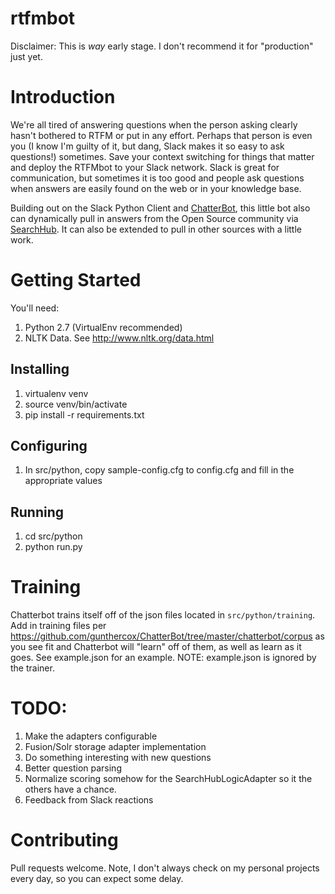 # rtfmbot

Disclaimer: This is _way_ early stage.  I don't recommend it for "production" just yet.

# Introduction

We're all tired of answering questions when the person asking clearly hasn't bothered to RTFM or put in any effort.  Perhaps that person is even
  you (I know I'm guilty of it, but dang, Slack makes it so easy to ask questions!) sometimes. Save your context switching for things that matter and deploy
the RTFMbot to your Slack network.  Slack is great for communication, but sometimes it is too good and people ask questions when
answers are easily found on the web or in your knowledge base. 

Building out on the Slack Python Client and [ChatterBot](https://github.com/gunthercox/ChatterBot), this little bot also can dynamically pull in answers from the Open Source community via
[SearchHub](http://searchhub.lucidworks.com).  It can also be extended to pull in other sources with a little work.

# Getting Started

You'll need:

1. Python 2.7 (VirtualEnv recommended)
1. NLTK Data.  See http://www.nltk.org/data.html 
 
## Installing
 
1. virtualenv venv
1. source venv/bin/activate
1. pip install -r requirements.txt

## Configuring

1. In src/python, copy sample-config.cfg to config.cfg and fill in the appropriate values

## Running

1. cd src/python
1. python run.py


# Training

Chatterbot trains itself off of the json files located in ```src/python/training```.  Add in training files per https://github.com/gunthercox/ChatterBot/tree/master/chatterbot/corpus
as you see fit and Chatterbot will "learn" off of them, as well as learn as it goes.  See example.json for an example. 
NOTE: example.json is ignored by the trainer.


# TODO:

1. Make the adapters configurable
1. Fusion/Solr storage adapter implementation
1. Do something interesting with new questions
1. Better question parsing
1. Normalize scoring somehow for the SearchHubLogicAdapter so it the others have a chance.
1. Feedback from Slack reactions

# Contributing

Pull requests welcome.  Note, I don't always check on my personal projects every day, so you can expect some delay.
